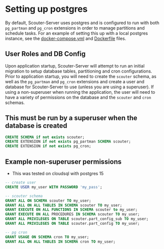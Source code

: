 # Setting up postgres

By default, Scouter-Server uses postgres and is configured to run with both `pg_partman` and `pg_cron` extensions in order to manage partitions and schedule tasks. For an example of setting this up with a local postgres instance, see the [docker-compose.yml](../docker-compose.yml) and [Dockerfile](../Dockerfile) files.

## User Roles and DB Config

Upon application startup, Scouter-Server will attempt to run an initial migration to setup database tables, partitioning and cron configurations. Prior to application startup, you will need to create the `scouter` schema, as well as the `pg_partman` and `pg_cron` extensions and create a user and database for Scouter-Server to use (unless you are using a superuser). If using a non-superuser when running the application, the user will need to have a variety of permissions on the database and the `scouter` and `cron` schemas.

## This must be run by a superuser when the database is created
```sql
CREATE SCHEMA if not exists scouter;
CREATE EXTENSION if not exists pg_partman SCHEMA scouter;
CREATE EXTENSION if not exists pg_cron;
```


## Example non-superuser permissions

- This was tested on cloudsql with postgres 15

```sql
-- create user
CREATE USER my_user WITH PASSWORD 'my_pass';

-- scouter schema
GRANT ALL ON SCHEMA scouter TO my_user;
GRANT ALL ON ALL TABLES IN SCHEMA scouter TO my_user;
GRANT EXECUTE ON ALL FUNCTIONS IN SCHEMA scouter to my_user;
GRANT EXECUTE ON ALL PROCEDURES IN SCHEMA scouter TO my_user;
GRANT ALL PRIVILEGES ON TABLE scouter.part_config_sub TO my_user;
GRANT ALL PRIVILEGES ON TABLE scouter.part_config TO my_user;

-- pg cron
GRANT USAGE ON SCHEMA cron TO my_user;
GRANT ALL ON ALL TABLES IN SCHEMA cron TO my_user;
```



